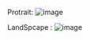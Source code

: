 Protrait: ![image](https://github.com/Zihadul-Islam-Fahim/flutter_assignments_livetest/assets/82943440/60e3ebeb-bd83-46b6-a7a0-8a95af55c202)

LandSpcape :
![image](https://github.com/Zihadul-Islam-Fahim/flutter_assignments_livetest/assets/82943440/cfb8ff09-bccb-48f6-aec9-ac9e12938df4)
